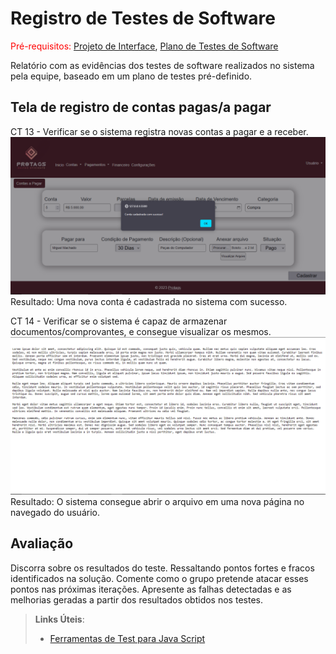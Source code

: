 # Registro de Testes de Software

<span style="color:red">Pré-requisitos: <a href="3-Projeto de Interface.md"> Projeto de Interface</a></span>, <a href="8-Plano de Testes de Software.md"> Plano de Testes de Software</a>

Relatório com as evidências dos testes de software realizados no sistema pela equipe, baseado em um plano de testes pré-definido.

## Tela de registro de contas pagas/a pagar
CT 13 - Verificar se o sistema registra novas contas a pagar e a receber.
<img src="/docs/img/cadastrodecontasucesso.png"></img>
Resultado: Uma nova conta é cadastrada no sistema com sucesso.

CT 14 - Verificar se o sistema é capaz de armazenar documentos/comprovantes, e consegue visualizar os mesmos.
<img src="/docs/img/arquivoabrir.png"></img>
Resultado: O sistema consegue abrir o arquivo em uma nova página no navegado do usuário.

## Avaliação

Discorra sobre os resultados do teste. Ressaltando pontos fortes e fracos identificados na solução. Comente como o grupo pretende atacar esses pontos nas próximas iterações. Apresente as falhas detectadas e as melhorias geradas a partir dos resultados obtidos nos testes.

> **Links Úteis**:
> - [Ferramentas de Test para Java Script](https://geekflare.com/javascript-unit-testing/)
